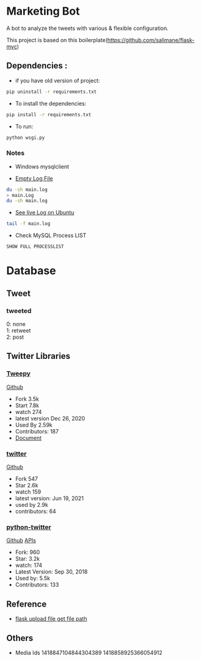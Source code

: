 # Marketing Bot
A bot to analyze the tweets with various & flexible configuration.

This project is based on this boilerplate(https://github.com/salimane/flask-mvc)

## Dependencies :

- if you have old version of project: 
```bash
pip uninstall -r requirements.txt
```

- To install the dependencies:
```bash
pip install -r requirements.txt
```

- To run:

```bash
python wsgi.py
```

### Notes

- Windows
mysqlclient

- [Empty Log File](https://www.tecmint.com/empty-delete-file-content-linux/)
```bash
du -sh main.log
> main.Log
du -sh main.log
```

- [See live Log on Ubuntu](https://superuser.com/questions/316578/how-can-i-view-live-logs-on-a-linux-server-ubuntu)
```bash
tail -f main.log
```

- Check MySQL Process LIST

```mysql
SHOW FULL PROCESSLIST
```


# Database
## Tweet
### tweeted

0: none <br/>
1: retweet <br/>
2: post <br/>

## Twitter Libraries
### [Tweepy](https://pypi.org/project/tweepy)

[Github](https://github.com/tweepy/tweepy)

- Fork 3.5k
- Start 7.8k
- watch 274
- latest version Dec 26, 2020
- Used By 2.59k
- Contributors: 187
- [Document](https://docs.tweepy.org/en/stable/index.html)

### [twitter](https://pypi.org/project/twitter)

[Github](https://github.com/python-twitter-tools/twitter)

- Fork 547
- Star 2.6k
- watch 159
- latest version: Jun 19, 2021
- used by 2.9k
- contributors: 64


### [python-twitter](https://pypi.org/project/python-twitter)

[Github](https://github.com/bear/python-twitter)
[APIs](https://github.com/sns-sdks/python-twitter/blob/master/pytwitter/api.py#L649)
- Fork: 960
- Star: 3.2k
- watch: 174
- Latest Version: Sep 30, 2018
- Used by: 5.5k
- Contributors: 133

## Reference

- [flask upload file get file path](https://www.codegrepper.com/code-examples/python/flask+upload+file+get+file+path)

## Others

- Media Ids
1418847104844304389
1418858925366054912

